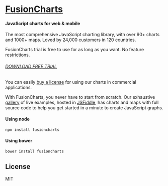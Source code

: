 # [FusionCharts] 
#### JavaScript charts for web & mobile

The most comprehensive JavaScript charting library, with over 90+ charts and 1000+ maps.
Loved by 24,000 customers in 120 countries.

FusionCharts trial is free to use for as long as you want. No feature restrictions.

###### [DOWNLOAD FREE TRIAL]

You can easily [buy a license] for using our charts in 
commercial applications.

With FusionCharts, you never have to start from scratch. Our exhaustive [gallery] of live examples, hosted in [JSFiddle],
has charts and maps with full source code to help you get started in a minute to create JavaScript graphs.


#### Using node
```
npm install fusioncharts
```
#### Using bower
```
bower install fusioncharts
```
License
----

MIT

 [FusionCharts]: <http://www.fusioncharts.com>
 [DOWNLOAD FREE TRIAL]: <http://www.fusioncharts.com/download/>
 [buy a license]: <http://www.fusioncharts.com/buy/>
 [gallery]: <http://www.fusioncharts.com/charts/>
 [JSFiddle]: <http://www.fusioncharts.com/javascript-chart-fiddles/>